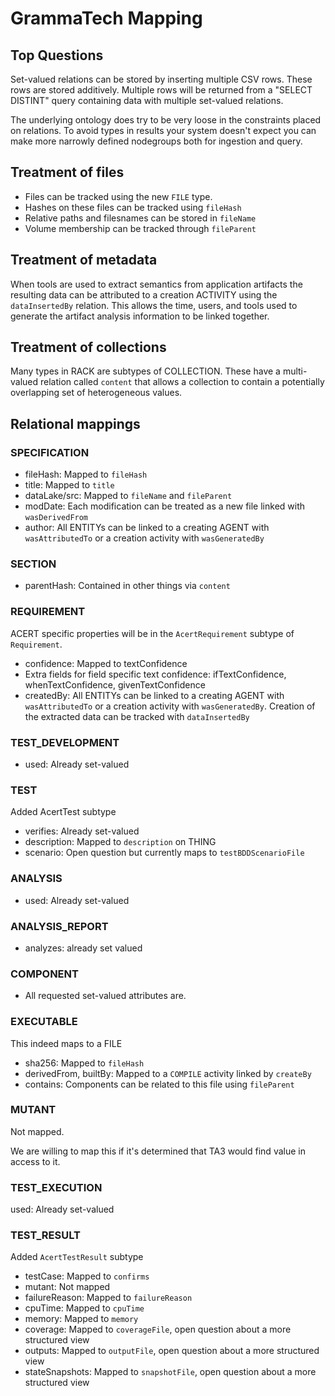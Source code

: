 # GrammaTech Mapping

## Top Questions

Set-valued relations can be stored by inserting multiple CSV rows.
These rows are stored additively. Multiple rows will be returned
from a "SELECT DISTINT" query containing data with multiple
set-valued relations.

The underlying ontology does try to be very loose in
the constraints placed on relations. To avoid types in results
your system doesn't expect you can make more narrowly defined
nodegroups both for ingestion and query.

## Treatment of files

- Files can be tracked using the new `FILE` type.
- Hashes on these files can be tracked using `fileHash`
- Relative paths and filesnames can be stored in `fileName`
- Volume membership can be tracked through `fileParent`

## Treatment of metadata

When tools are used to extract semantics from application artifacts
the resulting data can be attributed to a creation ACTIVITY using
the `dataInsertedBy` relation. This allows the time, users, and tools
used to generate the artifact analysis information to be linked together.

## Treatment of collections

Many types in RACK are subtypes of COLLECTION. These have a multi-valued
relation called `content` that allows a collection to contain a potentially
overlapping set of heterogeneous values.

## Relational mappings

### SPECIFICATION

- fileHash: Mapped to `fileHash`
- title: Mapped to `title`
- dataLake/src: Mapped to `fileName` and `fileParent`
- modDate: Each modification can be treated as a new file linked with `wasDerivedFrom`
- author: All ENTITYs can be linked to a creating AGENT with `wasAttributedTo` or
  a creation activity with `wasGeneratedBy`

### SECTION

- parentHash: Contained in other things via `content`

### REQUIREMENT

ACERT specific properties will be in the `AcertRequirement` subtype
of `Requirement`.

- confidence: Mapped to textConfidence
- Extra fields for field specific text confidence: ifTextConfidence,
  whenTextConfidence, givenTextConfidence
- createdBy: All ENTITYs can be linked to a creating AGENT with `wasAttributedTo` or
  a creation activity with `wasGeneratedBy`. Creation of the extracted data can
  be tracked with `dataInsertedBy`

### TEST\_DEVELOPMENT

- used: Already set-valued

### TEST

Added AcertTest subtype

- verifies: Already set-valued
- description: Mapped to `description` on THING
- scenario: Open question but currently maps to `testBDDScenarioFile`

### ANALYSIS

- used: Already set-valued

### ANALYSIS\_REPORT

- analyzes: already set valued

### COMPONENT

- All requested set-valued attributes are.

### EXECUTABLE

This indeed maps to a FILE

- sha256: Mapped to `fileHash`
- derivedFrom, builtBy: Mapped to a `COMPILE` activity linked by `createBy`
- contains: Components can be related to this file using `fileParent`

### MUTANT

Not mapped.

We are willing to map this if it's determined that TA3 would find value in
access to it.

### TEST\_EXECUTION

used: Already set-valued

### TEST\_RESULT

Added `AcertTestResult` subtype

- testCase: Mapped to `confirms`
- mutant: Not mapped
- failureReason: Mapped to `failureReason`
- cpuTime: Mapped to `cpuTime`
- memory: Mapped to `memory`
- coverage: Mapped to `coverageFile`, open question about a more structured view
- outputs: Mapped to `outputFile`, open question about a more structured view
- stateSnapshots: Mapped to `snapshotFile`, open question about a more structured view
